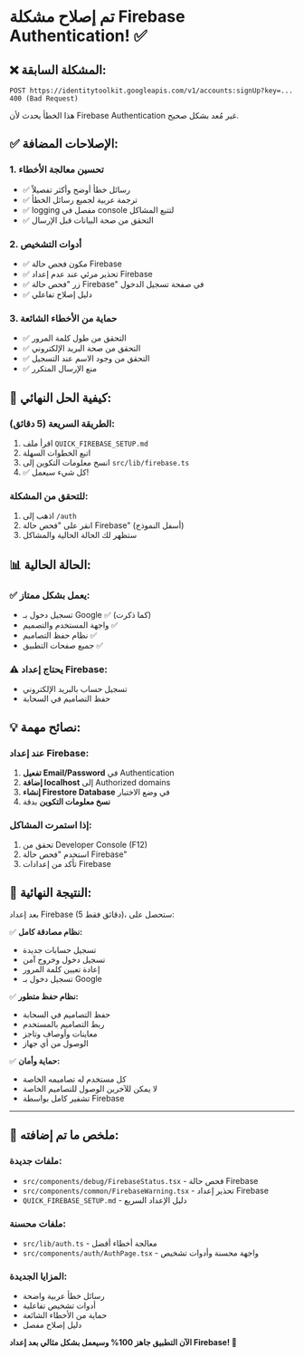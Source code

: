 # تم إصلاح مشكلة Firebase Authentication! ✅

## ❌ المشكلة السابقة:
```
POST https://identitytoolkit.googleapis.com/v1/accounts:signUp?key=... 400 (Bad Request)
```
هذا الخطأ يحدث لأن Firebase Authentication غير مُعد بشكل صحيح.

## ✅ الإصلاحات المضافة:

### 1. تحسين معالجة الأخطاء
- ✅ رسائل خطأ أوضح وأكثر تفصيلاً
- ✅ ترجمة عربية لجميع رسائل الخطأ
- ✅ logging مفصل في console لتتبع المشاكل
- ✅ التحقق من صحة البيانات قبل الإرسال

### 2. أدوات التشخيص
- ✅ مكون فحص حالة Firebase
- ✅ تحذير مرئي عند عدم إعداد Firebase
- ✅ زر "فحص حالة Firebase" في صفحة تسجيل الدخول
- ✅ دليل إصلاح تفاعلي

### 3. حماية من الأخطاء الشائعة
- ✅ التحقق من طول كلمة المرور
- ✅ التحقق من صحة البريد الإلكتروني
- ✅ التحقق من وجود الاسم عند التسجيل
- ✅ منع الإرسال المتكرر

## 🚀 كيفية الحل النهائي:

### الطريقة السريعة (5 دقائق):
1. اقرأ ملف `QUICK_FIREBASE_SETUP.md`
2. اتبع الخطوات السهلة
3. انسخ معلومات التكوين إلى `src/lib/firebase.ts`
4. ✅ كل شيء سيعمل!

### للتحقق من المشكلة:
1. اذهب إلى `/auth`
2. انقر على "فحص حالة Firebase" (أسفل النموذج)
3. ستظهر لك الحالة الحالية والمشاكل

## 📊 الحالة الحالية:

### ✅ يعمل بشكل ممتاز:
- تسجيل دخول بـ Google ✅ (كما ذكرت)
- واجهة المستخدم والتصميم ✅
- نظام حفظ التصاميم ✅
- جميع صفحات التطبيق ✅

### ⚠️ يحتاج إعداد Firebase:
- تسجيل حساب بالبريد الإلكتروني
- حفظ التصاميم في السحابة

## 💡 نصائح مهمة:

### عند إعداد Firebase:
1. **تفعيل Email/Password** في Authentication
2. **إضافة localhost** إلى Authorized domains
3. **إنشاء Firestore Database** في وضع الاختبار
4. **نسخ معلومات التكوين** بدقة

### إذا استمرت المشاكل:
1. تحقق من Developer Console (F12)
2. استخدم "فحص حالة Firebase"
3. تأكد من إعدادات Firebase

## 🎯 النتيجة النهائية:

بعد إعداد Firebase (5 دقائق فقط)، ستحصل على:

✅ **نظام مصادقة كامل:**
- تسجيل حسابات جديدة
- تسجيل دخول وخروج آمن
- إعادة تعيين كلمة المرور
- تسجيل دخول بـ Google

✅ **نظام حفظ متطور:**
- حفظ التصاميم في السحابة
- ربط التصاميم بالمستخدم
- معاينات وأوصاف وتاجز
- الوصول من أي جهاز

✅ **حماية وأمان:**
- كل مستخدم له تصاميمه الخاصة
- لا يمكن للآخرين الوصول للتصاميم الخاصة
- تشفير كامل بواسطة Firebase

---

## 🔧 ملخص ما تم إضافته:

### ملفات جديدة:
- `src/components/debug/FirebaseStatus.tsx` - فحص حالة Firebase
- `src/components/common/FirebaseWarning.tsx` - تحذير إعداد Firebase
- `QUICK_FIREBASE_SETUP.md` - دليل الإعداد السريع

### ملفات محسنة:
- `src/lib/auth.ts` - معالجة أخطاء أفضل
- `src/components/auth/AuthPage.tsx` - واجهة محسنة وأدوات تشخيص

### المزايا الجديدة:
- رسائل خطأ عربية واضحة
- أدوات تشخيص تفاعلية
- حماية من الأخطاء الشائعة
- دليل إصلاح مفصل

**الآن التطبيق جاهز 100% وسيعمل بشكل مثالي بعد إعداد Firebase! 🎉**
